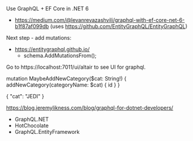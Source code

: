 ﻿Use GraphQL + EF Core in .NET 6
* https://medium.com/@levanrevazashvili/graphql-with-ef-core-net-6-b1f87af099db
  (uses https://github.com/EntityGraphQL/EntityGraphQL)

Next step - add mutations:
* https://entitygraphql.github.io/
  * schema.AddMutationsFrom<CategoryMutations>();

Go to https://localhost:7011/ui/altair to see UI for graphql.

mutation MaybeAddNewCategory($cat: String!) {
  addNewCategory(categoryName: $cat) {
    id
  }
}

{
  "cat": "JEDI" 
}

https://blog.jeremylikness.com/blog/graphql-for-dotnet-developers/
* GraphQL.NET
* HotChocolate
* GraphQL.EntityFramework
